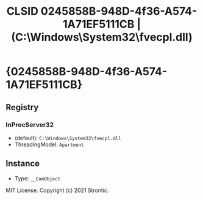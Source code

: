 ﻿---
title: "CLSID 0245858B-948D-4f36-A574-1A71EF5111CB | (C:\\Windows\\System32\\fvecpl.dll)"
excerpt: What is COM-Object CLSID 0245858B-948D-4f36-A574-1A71EF5111CB?
---

# {0245858B-948D-4f36-A574-1A71EF5111CB}


## Registry


### InProcServer32

* (default): `C:\Windows\System32\fvecpl.dll`
* ThreadingModel: `Apartment`

## Instance

* Type: `__ComObject`

MIT License. Copyright (c) 2021 Strontic.


